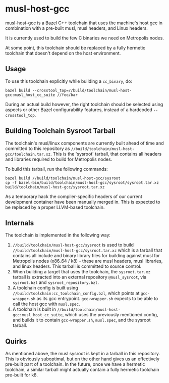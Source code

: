 musl-host-gcc
=============

musl-host-gcc is a Bazel C++ toolchain that uses the machine's host gcc in combination with a pre-built musl, musl headers, and Linux headers.

It is currently used to build the few C binaries we need on Metropolis nodes.

At some point, this toolchain should be replaced by a fully hermetic toolchain that doesn't depend on the host environment.

Usage
-----

To use this toolchain explicitly while building a `cc_binary`, do:

    bazel build --crosstool_top=//build/toolchain/musl-host-gcc:musl_host_cc_suite //foo/bar

During an actual build however, the right toolchain should be selected using aspects or other Bazel configurability features, instead of a hardcoded `--crosstool_top`.

Building Toolchain Sysroot Tarball
----------------------------------

The toolchain's musl/linux components are currently built ahead of time and committed to this repository as `//build/toolchain/musl-host-gcc/toolchain.tar.xz`. This is the 'sysroot' tarball, that contains all headers and libraries required to build for Metropolis nodes.

To build this tarball, run the following commands:

    bazel build //build/toolchain/musl-host-gcc/sysroot
    cp -f bazel-bin/build/toolchain/musl-host-gcc/sysroot/sysroot.tar.xz build/toolchain/musl-host-gcc/sysroot.tar.xz

As a temporary hack the compiler-specific headers of our current development container have been manually merged in. This is expected to be replaced by a proper LLVM-based toolchain.

Internals
---------

The toolchain is implemented in the following way:

1. `//build/toolchain/musl-host-gcc/sysroot` is used to build `//build/toolchain/musl-host-gcc/sysroot.tar.xz` which is a tarball that contains all include and binary library files for building against musl for Metropolis nodes (x86\_64 / k8) - these are musl headers, musl libraries, and linux headers. This tarball is committed to source control.
1. When building a target that uses the toolchain, the `sysroot.tar.xz` tarball is extracted into an external repository `@musl_sysroot`, via `sysroot.bzl` and `sysroot_repository.bzl`.
1. A toolchain config is built using `//build/toolchain:cc_toolchain_config.bzl`, which points at `gcc-wrapper.sh` as its gcc entrypoint. `gcc-wrapper.sh` expects to be able to call the host gcc with `musl.spec`.
1. A toolchain is built in `//build/toolchain/musl-host-gcc:musl_host_cc_suite`, which uses the previously mentioned config, and builds it to contain `gcc-wrapper.sh`, `musl.spec`, and the sysroot tarball.

Quirks
------

As mentioned above, the musl sysroot is kept in a tarball in this repository. This is obviously suboptimal, but on the other hand gives us an effectively pre-built part of a toolchain. In the future, once we have a hermetic toolchain, a similar tarball might actually contain a fully hermetic toolchain pre-built for k8.
